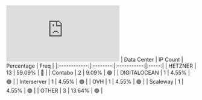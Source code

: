 ![Diagramm](https://github.com/obajay/StateSync-snapshots/blob/main/Projects/OKP4/1/README.md)
| Data Center | IP Count | Percentage | Freq |
|:------------:|:--------:|:-----------:|:-----:|
| HETZNER | 13 | 59.09% | 🔴 |
| Contabo | 2 | 9.09% | 🟢 |
| DIGITALOCEAN | 1 | 4.55% | 🟢 |
| Interserver | 1 | 4.55% | 🟢 |
| OVH | 1 | 4.55% | 🟢 |
| Scaleway | 1 | 4.55% | 🟢 |
| OTHER | 3 | 13.64% | 🟢 |
